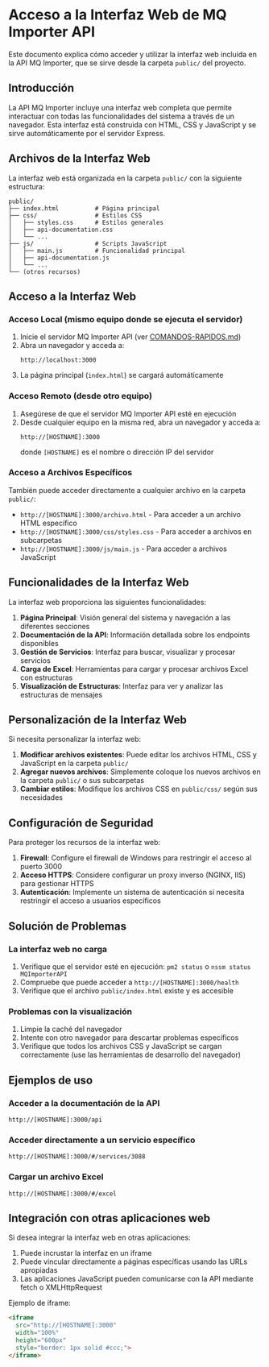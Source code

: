 # Acceso a la Interfaz Web de MQ Importer API

Este documento explica cómo acceder y utilizar la interfaz web incluida en la API MQ Importer, que se sirve desde la carpeta `public/` del proyecto.

## Introducción

La API MQ Importer incluye una interfaz web completa que permite interactuar con todas las funcionalidades del sistema a través de un navegador. Esta interfaz está construida con HTML, CSS y JavaScript y se sirve automáticamente por el servidor Express.

## Archivos de la Interfaz Web

La interfaz web está organizada en la carpeta `public/` con la siguiente estructura:

```
public/
├── index.html          # Página principal
├── css/                # Estilos CSS
│   ├── styles.css      # Estilos generales
│   ├── api-documentation.css
│   └── ...
├── js/                 # Scripts JavaScript
│   ├── main.js         # Funcionalidad principal
│   ├── api-documentation.js
│   └── ...
└── (otros recursos)
```

## Acceso a la Interfaz Web

### Acceso Local (mismo equipo donde se ejecuta el servidor)

1. Inicie el servidor MQ Importer API (ver [COMANDOS-RAPIDOS.md](COMANDOS-RAPIDOS.md))
2. Abra un navegador y acceda a:
   ```
   http://localhost:3000
   ```
3. La página principal (`index.html`) se cargará automáticamente

### Acceso Remoto (desde otro equipo)

1. Asegúrese de que el servidor MQ Importer API esté en ejecución
2. Desde cualquier equipo en la misma red, abra un navegador y acceda a:
   ```
   http://[HOSTNAME]:3000
   ```
   donde `[HOSTNAME]` es el nombre o dirección IP del servidor

### Acceso a Archivos Específicos

También puede acceder directamente a cualquier archivo en la carpeta `public/`:

- `http://[HOSTNAME]:3000/archivo.html` - Para acceder a un archivo HTML específico
- `http://[HOSTNAME]:3000/css/styles.css` - Para acceder a archivos en subcarpetas
- `http://[HOSTNAME]:3000/js/main.js` - Para acceder a archivos JavaScript

## Funcionalidades de la Interfaz Web

La interfaz web proporciona las siguientes funcionalidades:

1. **Página Principal**: Visión general del sistema y navegación a las diferentes secciones
2. **Documentación de la API**: Información detallada sobre los endpoints disponibles
3. **Gestión de Servicios**: Interfaz para buscar, visualizar y procesar servicios
4. **Carga de Excel**: Herramientas para cargar y procesar archivos Excel con estructuras
5. **Visualización de Estructuras**: Interfaz para ver y analizar las estructuras de mensajes

## Personalización de la Interfaz Web

Si necesita personalizar la interfaz web:

1. **Modificar archivos existentes**: Puede editar los archivos HTML, CSS y JavaScript en la carpeta `public/`
2. **Agregar nuevos archivos**: Simplemente coloque los nuevos archivos en la carpeta `public/` o sus subcarpetas
3. **Cambiar estilos**: Modifique los archivos CSS en `public/css/` según sus necesidades

## Configuración de Seguridad

Para proteger los recursos de la interfaz web:

1. **Firewall**: Configure el firewall de Windows para restringir el acceso al puerto 3000
2. **Acceso HTTPS**: Considere configurar un proxy inverso (NGINX, IIS) para gestionar HTTPS
3. **Autenticación**: Implemente un sistema de autenticación si necesita restringir el acceso a usuarios específicos

## Solución de Problemas

### La interfaz web no carga

1. Verifique que el servidor esté en ejecución: `pm2 status` o `nssm status MQImporterAPI`
2. Compruebe que puede acceder a `http://[HOSTNAME]:3000/health`
3. Verifique que el archivo `public/index.html` existe y es accesible

### Problemas con la visualización

1. Limpie la caché del navegador
2. Intente con otro navegador para descartar problemas específicos
3. Verifique que todos los archivos CSS y JavaScript se cargan correctamente (use las herramientas de desarrollo del navegador)

## Ejemplos de uso

### Acceder a la documentación de la API

```
http://[HOSTNAME]:3000/api
```

### Acceder directamente a un servicio específico

```
http://[HOSTNAME]:3000/#/services/3088
```

### Cargar un archivo Excel

```
http://[HOSTNAME]:3000/#/excel
```

## Integración con otras aplicaciones web

Si desea integrar la interfaz web en otras aplicaciones:

1. Puede incrustar la interfaz en un iframe
2. Puede vincular directamente a páginas específicas usando las URLs apropiadas
3. Las aplicaciones JavaScript pueden comunicarse con la API mediante fetch o XMLHttpRequest

Ejemplo de iframe:

```html
<iframe 
  src="http://[HOSTNAME]:3000" 
  width="100%" 
  height="600px"
  style="border: 1px solid #ccc;">
</iframe>
```
